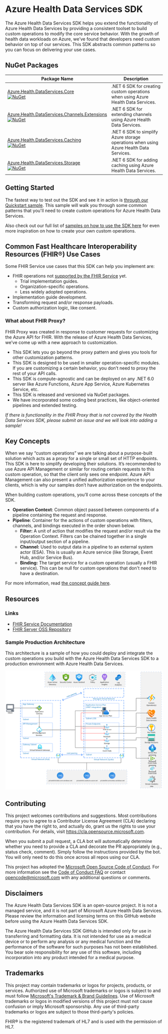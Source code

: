 # Azure Health Data Services SDK

The Azure Health Data Services SDK helps you extend the functionality of Azure Health Data Services by providing a consistent toolset to build custom operations to modify the core service behavior.
With the growth of health data workloads on Azure, we’ve found that developers need custom behavior on top of our services. This SDK abstracts common patterns so you can focus on delivering your use cases.

## NuGet Packages

| Package Name | Description |
| --- | --- |
| [Azure.Health.DataServices.Core](https://www.nuget.org/packages/Azure.Health.DataServices.Core/)<br/>[![NuGet](https://img.shields.io/nuget/v/Azure.Health.DataServices.Core.svg?label=NuGet)](https://www.nuget.org/packages/Azure.Health.DataServices.Core)| .NET 6 SDK for creating custom operations when using Azure Health Data Services. |
| [Azure.Health.DataServices.Channels.Extensions](https://www.nuget.org/packages/Azure.Health.DataServices.Channels.Extensions/)<br/>[![NuGet](https://img.shields.io/nuget/v/Azure.Health.DataServices.Channels.Extensions.svg?label=NuGet)](https://www.nuget.org/packages/Azure.Health.DataServices.Channels.Extensions) | .NET 6 SDK for extending channels using Azure Health Data Services. |
| [Azure.Health.DataServices.Caching](https://www.nuget.org/packages/Azure.Health.DataServices.Caching/)<br/>[![NuGet](https://img.shields.io/nuget/v/Azure.Health.DataServices.Caching.svg?label=NuGet)](https://www.nuget.org/packages/Azure.Health.DataServices.Caching) | .NET 6 SDK to simplify Azure storage operations when using Azure Health Data Services. |
| [Azure.Health.DataServices.Storage](https://www.nuget.org/packages/Azure.Health.DataServices.Storage/)<br/>[![NuGet](https://img.shields.io/nuget/v/Azure.Health.DataServices.Storage.svg?label=NuGet)](https://www.nuget.org/packages/Azure.Health.DataServices.Storage)| .NET 6 SDK for adding caching using Azure Health Data Services. |

## Getting Started

The fastest way to test out the SDK and see it in action is [through our Quickstart sample](./samples/Quickstart/README.md). This sample will walk you through some common patterns that you'll need to create custom operations for Azure Health Data Services.

<!---
(Uncomment this when we have dev docs) Read [this guide](./docs/dev_setup.md) for help setting up your local and cloud environment for developing custom behaviors for Azure Health Data Services.
--->
Also check out our full list of [samples on how to use the SDK here](./samples/README.md) for even more inspiration on how to create your own custom operations.

## Common Fast Healthcare Interoperability Resources (FHIR®) Use Cases

Some FHIR Service use cases that this SDK can help you implement are:

- FHIR operations not [supported by the FHIR Service](https://docs.microsoft.com/azure/healthcare-apis/fhir/fhir-features-supported#extended-operations) yet.
  - Trial implementation guides.
  - Organization-specific operations.
  - Less widely adopted operations.
- Implementation  guide development.
- Transforming request and/or response payloads.
- Custom authorization logic, like consent.

### What about FHIR Proxy? 

FHIR Proxy was created in response to customer requests for customizing the Azure API for FHIR. With the release of Azure Health Data Services, we’ve come up with a new approach to customization.

- This SDK lets you go beyond the proxy pattern and gives you tools for other customization patterns.
- This SDK is designed to be used in smaller operation-specific modules. If you are customizing a certain behavior, you don’t need to proxy the rest of your API calls.
- This SDK is compute-agnostic and can be deployed on any .NET 6.0 server like Azure Functions, Azure App Service, Azure Kubernetes Service, etc.
- This SDK is released and versioned via NuGet packages.
- We have incorporated some coding best practices, like object-oriented pipelines and extended testing.

*If there is functionality in the FHIR Proxy that is not covered by the Health Data Services SDK, please submit an issue and we will look into adding a sample!*

## Key Concepts

When we say “custom operations” we are talking about a purpose-built solution which acts as a proxy for a single or small set of HTTP endpoints. This SDK is here to simplify developing their solutions. It’s recommended to use Azure API Management or similar for routing certain requests to this custom operation, so that the client only sees one endpoint. Azure API Management can also present a unified authorization experience to your clients, which is why our samples don’t have authorization on the endpoints. 

When building custom operations, you’ll come across these concepts of the SDK.

- **Operation Context**: Common object passed between components of a pipeline containing the request and response.
- **Pipeline**: Container for the actions of custom operations with filters, channels, and bindings executed in the order shown below.
  - **Filter:** A unit of action that modifies the request and/or result via the Operation Context. Filters can be chained together in a single input/output section of a pipeline.
  - **Channel:** Used to output data in a pipeline to an external system actor (ESA). This is usually an Azure service (like Storage, Event Hub, and/or Service Bus).
  - **Binding:** The target service for a custom operation (usually a FHIR service). This can be null for custom operations that don't need to have a destination.

For more information, read [the concept guide here](./docs/concepts.md).

## Resources

### Links

- [FHIR Service Documentation](https://docs.microsoft.com/azure/healthcare-apis/fhir/overview)
- [FHIR Server OSS Repository](https://github.com/microsoft/fhir-server)
 
### Sample Production Architecture

This architecture is a sample of how you could deploy and integrate the custom operations you build with the Azure Health Data Services SDK to a production environment with Azure Health Data Services.

![Example architecture diagram](./docs/images/ExampleArchitectureDiagram.png)

## Contributing

This project welcomes contributions and suggestions.  Most contributions require you to agree to a
Contributor License Agreement (CLA) declaring that you have the right to, and actually do, grant us
the rights to use your contribution. For details, visit https://cla.opensource.microsoft.com.

When you submit a pull request, a CLA bot will automatically determine whether you need to provide
a CLA and decorate the PR appropriately (e.g., status check, comment). Simply follow the instructions
provided by the bot. You will only need to do this once across all repos using our CLA.

This project has adopted the [Microsoft Open Source Code of Conduct](https://opensource.microsoft.com/codeofconduct/).
For more information see the [Code of Conduct FAQ](https://opensource.microsoft.com/codeofconduct/faq/) or
contact [opencode@microsoft.com](mailto:opencode@microsoft.com) with any additional questions or comments.

## Disclaimers

The Azure Health Data Services SDK is an open-source project. It is not a managed service, and it is not part of Microsoft Azure Health Data Services. Please review the information and licensing terms on this GitHub website before using the Azure Health Data Services SDK.


The Azure Health Data Services SDK GitHub is intended only for use in transferring and formatting data.  It is not intended for use as a medical device or to perform any analysis or any medical function and the performance of the software for such purposes has not been established.  You bear sole responsibility for any use of this software, including incorporation into any product intended for a medical purpose.

## Trademarks

This project may contain trademarks or logos for projects, products, or services. Authorized use of Microsoft 
trademarks or logos is subject to and must follow 
[Microsoft's Trademark & Brand Guidelines](https://www.microsoft.com/en-us/legal/intellectualproperty/trademarks/usage/general).
Use of Microsoft trademarks or logos in modified versions of this project must not cause confusion or imply Microsoft sponsorship.
Any use of third-party trademarks or logos are subject to those third-party's policies.


FHIR® is the registered trademark of HL7 and is used with the permission of HL7. 

